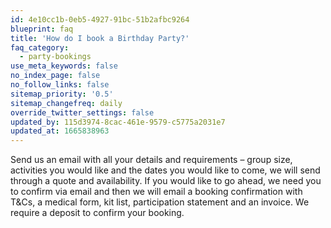 ```yaml
---
id: 4e10cc1b-0eb5-4927-91bc-51b2afbc9264
blueprint: faq
title: 'How do I book a Birthday Party?'
faq_category:
  - party-bookings
use_meta_keywords: false
no_index_page: false
no_follow_links: false
sitemap_priority: '0.5'
sitemap_changefreq: daily
override_twitter_settings: false
updated_by: 115d3974-8cac-461e-9579-c5775a2031e7
updated_at: 1665838963
---
```

Send us an email with all your details and requirements – group size, activities you would like and the dates you would like to come, we will send through a quote and availability. If you would like to go ahead, we need you to confirm via email and then we will email a booking confirmation with T&Cs, a medical form, kit list, participation statement and an invoice. We require a deposit to confirm your booking.